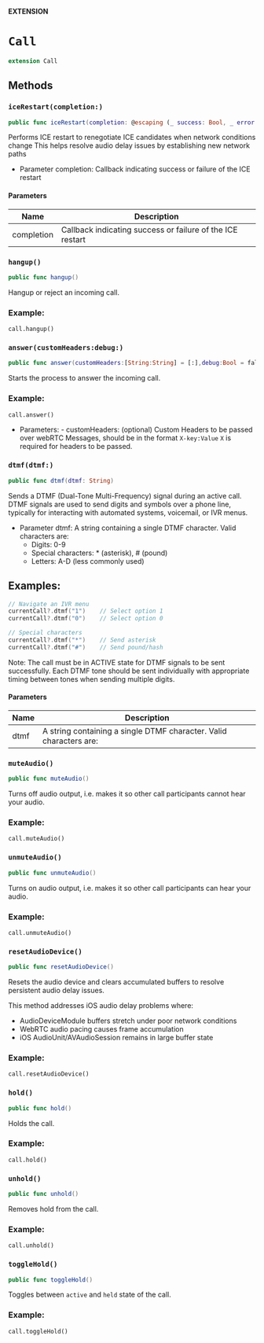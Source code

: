 **EXTENSION**

# `Call`
```swift
extension Call
```

## Methods
### `iceRestart(completion:)`

```swift
public func iceRestart(completion: @escaping (_ success: Bool, _ error: Error?) -> Void)
```

Performs ICE restart to renegotiate ICE candidates when network conditions change
This helps resolve audio delay issues by establishing new network paths
- Parameter completion: Callback indicating success or failure of the ICE restart

#### Parameters

| Name | Description |
| ---- | ----------- |
| completion | Callback indicating success or failure of the ICE restart |

### `hangup()`

```swift
public func hangup()
```

Hangup or reject an incoming call.
### Example:
    call.hangup()

### `answer(customHeaders:debug:)`

```swift
public func answer(customHeaders:[String:String] = [:],debug:Bool = false)
```

Starts the process to answer the incoming call.
### Example:
    call.answer()
 - Parameters:
        - customHeaders: (optional) Custom Headers to be passed over webRTC Messages, should be in the
    format `X-key:Value` `X` is required for headers to be passed.

### `dtmf(dtmf:)`

```swift
public func dtmf(dtmf: String)
```

Sends a DTMF (Dual-Tone Multi-Frequency) signal during an active call.
DTMF signals are used to send digits and symbols over a phone line, typically
for interacting with automated systems, voicemail, or IVR menus.

- Parameter dtmf: A string containing a single DTMF character. Valid characters are:
  - Digits: 0-9
  - Special characters: * (asterisk), # (pound)
  - Letters: A-D (less commonly used)

## Examples:
```swift
// Navigate an IVR menu
currentCall?.dtmf("1")    // Select option 1
currentCall?.dtmf("0")    // Select option 0

// Special characters
currentCall?.dtmf("*")    // Send asterisk
currentCall?.dtmf("#")    // Send pound/hash
```

Note: The call must be in ACTIVE state for DTMF signals to be sent successfully.
Each DTMF tone should be sent individually with appropriate timing between tones
when sending multiple digits.

#### Parameters

| Name | Description |
| ---- | ----------- |
| dtmf | A string containing a single DTMF character. Valid characters are: |

### `muteAudio()`

```swift
public func muteAudio()
```

Turns off audio output, i.e. makes it so other call participants cannot hear your audio.
### Example:
    call.muteAudio()

### `unmuteAudio()`

```swift
public func unmuteAudio()
```

Turns on audio output, i.e. makes it so other call participants can hear your audio.
### Example:
    call.unmuteAudio()

### `resetAudioDevice()`

```swift
public func resetAudioDevice()
```

Resets the audio device and clears accumulated buffers to resolve persistent audio delay issues.

This method addresses iOS audio delay problems where:
- AudioDeviceModule buffers stretch under poor network conditions
- WebRTC audio pacing causes frame accumulation
- iOS AudioUnit/AVAudioSession remains in large buffer state

### Example:
    call.resetAudioDevice()

### `hold()`

```swift
public func hold()
```

Holds the call.
### Example:
    call.hold()

### `unhold()`

```swift
public func unhold()
```

Removes hold from the call.
### Example:
    call.unhold()

### `toggleHold()`

```swift
public func toggleHold()
```

Toggles between `active` and `held`  state of the call.
### Example:
    call.toggleHold()
